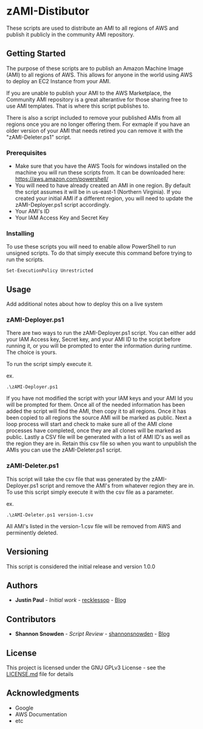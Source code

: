 # zAMI-Distibutor
These scripts are used to distribute an AMI to all regions of AWS and publish it publicly in the community AMI repository.

## Getting Started

The purpose of these scripts are to publish an Amazon Machine Image (AMI) to all regions of AWS. This allows for anyone in the world using AWS to deploy an EC2 Instance from your AMI. 

If you are unable to publish your AMI to the AWS Marketplace, the Community AMI repository is a great alterantive for those sharing free to use AMI templates. That is where this script publishes to.

There is also a script included to remove your published AMIs from all regions once you are no longer offering them. For exmaple if you have an older version of your AMI that needs retired you can remove it with the "zAMI-Deleter.ps1" script.


### Prerequisites

* Make sure that you have the AWS Tools for windows installed on the machine you will run these scripts from. It can be downloaded here: https://aws.amazon.com/powershell/
* You will need to have already created an AMI in one region. By default the script assumes it will be in us-east-1 (Northern Virginia). If you created your initial AMI if a different region, you will need to update the zAMI-Deployer.ps1 script accordingly.
* Your AMI's ID
* Your IAM Access Key and Secret Key

### Installing

To use these scripts you will need to enable allow PowerShell to run unsigned scripts. To do that simply execute this command before trying to run the scripts.

```
Set-ExecutionPolicy Unrestricted
```

## Usage

Add additional notes about how to deploy this on a live system

### zAMI-Deployer.ps1

There are two ways to run the zAMI-Deployer.ps1 script. You can either add your IAM Access key, Secret key, and your AMI ID to the script before running it, or you will be prompted to enter the information during runtime. The choice is yours.

To run the script simply execute it.

ex.
```
.\zAMI-Deployer.ps1
```
If you have not modified the script with your IAM keys and your AMI Id you will be prompted for them. Once all of the needed information has been added the script will find the AMI, then copy it to all regions. Once it has been copied to all regions the source AMI will be marked as public. Next a loop process will start and check to make sure all of the AMI clone processes have completed, once they are all clones will be marked as public. Lastly a CSV file will be generated with a list of AMI ID's as well as the region they are in. Retain this csv file so when you want to unpublish the AMIs you can use the zAMI-Deleter.ps1 script.

### zAMI-Deleter.ps1

This script will take the csv file that was generated by the zAMI-Deployer.ps1 script and remove the AMI's from whatever region they are in. To use this script simply execute it with the csv file as a parameter.

ex.
```
.\zAMI-Deleter.ps1 version-1.csv
```
All AMI's listed in the version-1.csv file will be removed from AWS and perminently deleted.

## Versioning

This script is considered the initial release and version 1.0.0 

## Authors

* **Justin Paul** - *Initial work* - [recklessop](https://github.com/recklessop) - [Blog](https://jpaul.me)

## Contributors
* **Shannon Snowden** - *Script Review* - [shannonsnowden](https://github.com/shannonsnowden) - [Blog](http://virtualizationinformation.com/)

## License

This project is licensed under the GNU GPLv3 License - see the [LICENSE.md](LICENSE.md) file for details

## Acknowledgments

* Google
* AWS Documentation
* etc

